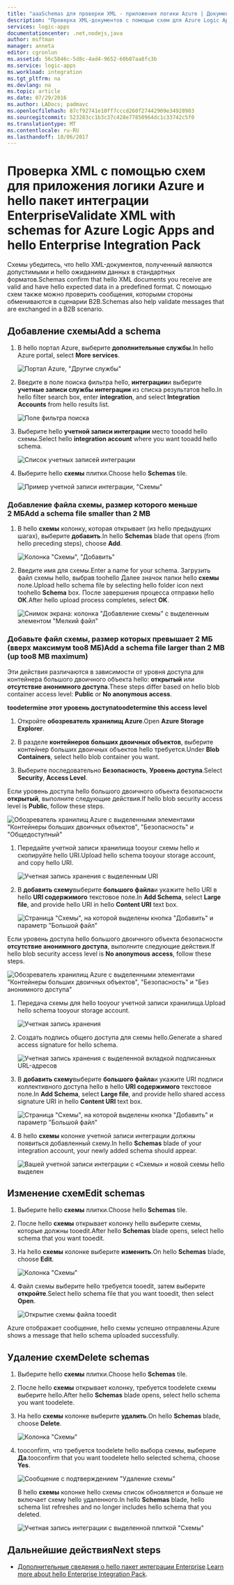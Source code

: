 ```yaml
---
title: "aaaSchemas для проверки XML - приложения логики Azure | Документы Microsoft"
description: "Проверка XML-документов с помощью схем для Azure Logic Apps и пакета интеграции Enterprise"
services: logic-apps
documentationcenter: .net,nodejs,java
author: msftman
manager: anneta
editor: cgronlun
ms.assetid: 56c5846c-5d8c-4ad4-9652-60b07aa8fc3b
ms.service: logic-apps
ms.workload: integration
ms.tgt_pltfrm: na
ms.devlang: na
ms.topic: article
ms.date: 07/29/2016
ms.author: LADocs; padmavc
ms.openlocfilehash: 87cf92741e10ff7cccd260f27442909e34928903
ms.sourcegitcommit: 523283cc1b3c37c428e77850964dc1c33742c5f0
ms.translationtype: MT
ms.contentlocale: ru-RU
ms.lasthandoff: 10/06/2017
---
```

# <a name="validate-xml-with-schemas-for-azure-logic-apps-and-hello-enterprise-integration-pack"></a><span data-ttu-id="45675-103">Проверка XML с помощью схем для приложения логики Azure и hello пакет интеграции Enterprise</span><span class="sxs-lookup"><span data-stu-id="45675-103">Validate XML with schemas for Azure Logic Apps and hello Enterprise Integration Pack</span></span>

<span data-ttu-id="45675-104">Схемы убедитесь, что hello XML-документов, полученный являются допустимыми и hello ожиданиям данных в стандартных форматов.</span><span class="sxs-lookup"><span data-stu-id="45675-104">Schemas confirm that hello XML documents you receive are valid and have hello expected data in a predefined format.</span></span> <span data-ttu-id="45675-105">С помощью схем также можно проверить сообщения, которыми стороны обмениваются в сценарии B2B.</span><span class="sxs-lookup"><span data-stu-id="45675-105">Schemas also help validate messages that are exchanged in a B2B scenario.</span></span>

## <a name="add-a-schema"></a><span data-ttu-id="45675-106">Добавление схемы</span><span class="sxs-lookup"><span data-stu-id="45675-106">Add a schema</span></span>

1. <span data-ttu-id="45675-107">В hello портал Azure, выберите **дополнительные службы**.</span><span class="sxs-lookup"><span data-stu-id="45675-107">In hello Azure portal, select **More services**.</span></span>

    ![Портал Azure, "Другие службы"](media/logic-apps-enterprise-integration-schemas/overview-11.png)

2. <span data-ttu-id="45675-109">Введите в поле поиска фильтра hello, **интеграции**и выберите **учетные записи службы интеграции** из списка результатов hello.</span><span class="sxs-lookup"><span data-stu-id="45675-109">In hello filter search box, enter **integration**, and select **Integration Accounts** from hello results list.</span></span>

    ![Поле фильтра поиска](media/logic-apps-enterprise-integration-schemas/overview-21.png)

3. <span data-ttu-id="45675-111">Выберите hello **учетной записи интеграции** место tooadd hello схемы.</span><span class="sxs-lookup"><span data-stu-id="45675-111">Select hello **integration account** where you want tooadd hello schema.</span></span>

    ![Список учетных записей интеграции](media/logic-apps-enterprise-integration-schemas/overview-31.png)

4. <span data-ttu-id="45675-113">Выберите hello **схемы** плитки.</span><span class="sxs-lookup"><span data-stu-id="45675-113">Choose hello **Schemas** tile.</span></span>

    ![Пример учетной записи интеграции, "Схемы"](media/logic-apps-enterprise-integration-schemas/schema-11.png)

### <a name="add-a-schema-file-smaller-than-2-mb"></a><span data-ttu-id="45675-115">Добавление файла схемы, размер которого меньше 2 МБ</span><span class="sxs-lookup"><span data-stu-id="45675-115">Add a schema file smaller than 2 MB</span></span>

1. <span data-ttu-id="45675-116">В hello **схемы** колонку, которая открывает (из hello предыдущих шагах), выберите **добавить**.</span><span class="sxs-lookup"><span data-stu-id="45675-116">In hello **Schemas** blade that opens (from hello preceding steps), choose **Add**.</span></span>

    ![Колонка "Схемы", "Добавить"](media/logic-apps-enterprise-integration-schemas/schema-21.png)

2. <span data-ttu-id="45675-118">Введите имя для схемы.</span><span class="sxs-lookup"><span data-stu-id="45675-118">Enter a name for your schema.</span></span> <span data-ttu-id="45675-119">Загрузить файл схемы hello, выбрав toohello Далее значок папки hello **схемы** поле.</span><span class="sxs-lookup"><span data-stu-id="45675-119">Upload hello schema file by selecting hello folder icon next toohello **Schema** box.</span></span> <span data-ttu-id="45675-120">После завершения процесса отправки hello **ОК**.</span><span class="sxs-lookup"><span data-stu-id="45675-120">After hello upload process completes, select **OK**.</span></span>

    ![Снимок экрана: колонка "Добавление схемы" с выделенным элементом "Мелкий файл"](media/logic-apps-enterprise-integration-schemas/schema-31.png)

### <a name="add-a-schema-file-larger-than-2-mb-up-too8-mb-maximum"></a><span data-ttu-id="45675-122">Добавьте файл схемы, размер которых превышает 2 МБ (вверх максимум too8 МБ)</span><span class="sxs-lookup"><span data-stu-id="45675-122">Add a schema file larger than 2 MB (up too8 MB maximum)</span></span>

<span data-ttu-id="45675-123">Эти действия различаются в зависимости от уровня доступа для контейнера большого двоичного объекта hello: **открытый** или **отсутствие анонимного доступа**.</span><span class="sxs-lookup"><span data-stu-id="45675-123">These steps differ based on hello blob container access level: **Public** or **No anonymous access**.</span></span>

<span data-ttu-id="45675-124">**toodetermine этот уровень доступа**</span><span class="sxs-lookup"><span data-stu-id="45675-124">**toodetermine this access level**</span></span>

1.  <span data-ttu-id="45675-125">Откройте **обозреватель хранилищ Azure**.</span><span class="sxs-lookup"><span data-stu-id="45675-125">Open **Azure Storage Explorer**.</span></span> 

2.  <span data-ttu-id="45675-126">В разделе **контейнеров больших двоичных объектов**, выберите контейнер больших двоичных объектов hello требуется.</span><span class="sxs-lookup"><span data-stu-id="45675-126">Under **Blob Containers**, select hello blob container you want.</span></span> 

3.  <span data-ttu-id="45675-127">Выберите последовательно **Безопасность**, **Уровень доступа**.</span><span class="sxs-lookup"><span data-stu-id="45675-127">Select **Security**, **Access Level**.</span></span>

<span data-ttu-id="45675-128">Если уровень доступа hello большого двоичного объекта безопасности **открытый**, выполните следующие действия.</span><span class="sxs-lookup"><span data-stu-id="45675-128">If hello blob security access level is **Public**, follow these steps.</span></span>

![Обозреватель хранилищ Azure с выделенными элементами "Контейнеры больших двоичных объектов", "Безопасность" и "Общедоступный"](media/logic-apps-enterprise-integration-schemas/blob-public.png)

1. <span data-ttu-id="45675-130">Передайте учетной записи хранилища tooyour схемы hello и скопируйте hello URI.</span><span class="sxs-lookup"><span data-stu-id="45675-130">Upload hello schema tooyour storage account, and copy hello URI.</span></span>

    ![Учетная запись хранения с выделенным URI](media/logic-apps-enterprise-integration-schemas/schema-blob.png)

2. <span data-ttu-id="45675-132">В **добавить схему**выберите **большого файла**и укажите hello URI в hello **URI содержимого** текстовое поле.</span><span class="sxs-lookup"><span data-stu-id="45675-132">In **Add Schema**, select **Large file**, and provide hello URI in hello **Content URI** text box.</span></span>

    ![Страница "Схемы", на которой выделены кнопка "Добавить" и параметр "Большой файл"](media/logic-apps-enterprise-integration-schemas/schema-largefile.png)

<span data-ttu-id="45675-134">Если уровень доступа hello большого двоичного объекта безопасности **отсутствие анонимного доступа**, выполните следующие действия.</span><span class="sxs-lookup"><span data-stu-id="45675-134">If hello blob security access level is **No anonymous access**, follow these steps.</span></span>

![Обозреватель хранилищ Azure с выделенными элементами "Контейнеры больших двоичных объектов", "Безопасность" и "Без анонимного доступа"](media/logic-apps-enterprise-integration-schemas/blob-1.png)

1. <span data-ttu-id="45675-136">Передача схемы для hello tooyour учетной записи хранилища.</span><span class="sxs-lookup"><span data-stu-id="45675-136">Upload hello schema tooyour storage account.</span></span>

    ![Учетная запись хранения](media/logic-apps-enterprise-integration-schemas/blob-3.png)

2. <span data-ttu-id="45675-138">Создать подпись общего доступа для схемы hello.</span><span class="sxs-lookup"><span data-stu-id="45675-138">Generate a shared access signature for hello schema.</span></span>

    ![Учетная запись хранения с выделенной вкладкой подписанных URL-адресов](media/logic-apps-enterprise-integration-schemas/blob-2.png)

3. <span data-ttu-id="45675-140">В **добавить схему**выберите **большого файла**и укажите URI подписи коллективного доступа hello в hello **URI содержимого** текстовое поле.</span><span class="sxs-lookup"><span data-stu-id="45675-140">In **Add Schema**, select **Large file**, and provide hello shared access signature URI in hello **Content URI** text box.</span></span>

    ![Страница "Схемы", на которой выделены кнопка "Добавить" и параметр "Большой файл"](media/logic-apps-enterprise-integration-schemas/schema-largefile.png)

4. <span data-ttu-id="45675-142">В hello **схемы** колонке учетной записи интеграции должны появиться добавленный схему.</span><span class="sxs-lookup"><span data-stu-id="45675-142">In hello **Schemas** blade of your integration account, your newly added schema should appear.</span></span>

    ![Вашей учетной записи интеграции с «Схемы» и новой схемы hello выделен](media/logic-apps-enterprise-integration-schemas/schema-41.png)

## <a name="edit-schemas"></a><span data-ttu-id="45675-144">Изменение схем</span><span class="sxs-lookup"><span data-stu-id="45675-144">Edit schemas</span></span>

1. <span data-ttu-id="45675-145">Выберите hello **схемы** плитки.</span><span class="sxs-lookup"><span data-stu-id="45675-145">Choose hello **Schemas** tile.</span></span>

2. <span data-ttu-id="45675-146">После hello **схемы** открывает колонку hello выберите схемы, которые должны tooedit.</span><span class="sxs-lookup"><span data-stu-id="45675-146">After hello **Schemas** blade opens, select hello schema that you want tooedit.</span></span>

3. <span data-ttu-id="45675-147">На hello **схемы** колонке выберите **изменить**.</span><span class="sxs-lookup"><span data-stu-id="45675-147">On hello **Schemas** blade, choose **Edit**.</span></span>

    ![Колонка "Схемы"](media/logic-apps-enterprise-integration-schemas/edit-12.png)

4. <span data-ttu-id="45675-149">Файл схемы выберите hello требуется tooedit, затем выберите **откройте**.</span><span class="sxs-lookup"><span data-stu-id="45675-149">Select hello schema file that you want tooedit, then select **Open**.</span></span>

    ![Открытие схемы файла tooedit](media/logic-apps-enterprise-integration-schemas/edit-31.png)

<span data-ttu-id="45675-151">Azure отображает сообщение, hello схемы успешно отправлены.</span><span class="sxs-lookup"><span data-stu-id="45675-151">Azure shows a message that hello schema uploaded successfully.</span></span>

## <a name="delete-schemas"></a><span data-ttu-id="45675-152">Удаление схем</span><span class="sxs-lookup"><span data-stu-id="45675-152">Delete schemas</span></span>

1. <span data-ttu-id="45675-153">Выберите hello **схемы** плитки.</span><span class="sxs-lookup"><span data-stu-id="45675-153">Choose hello **Schemas** tile.</span></span>

2. <span data-ttu-id="45675-154">После hello **схемы** открывает колонку, требуется toodelete схемы выберите hello.</span><span class="sxs-lookup"><span data-stu-id="45675-154">After hello **Schemas** blade opens, select hello schema you want toodelete.</span></span>

3. <span data-ttu-id="45675-155">На hello **схемы** колонке выберите **удалить**.</span><span class="sxs-lookup"><span data-stu-id="45675-155">On hello **Schemas** blade, choose **Delete**.</span></span>

    ![Колонка "Схемы"](media/logic-apps-enterprise-integration-schemas/delete-12.png)

4. <span data-ttu-id="45675-157">tooconfirm, что требуется toodelete hello выбора схемы, выберите **Да**.</span><span class="sxs-lookup"><span data-stu-id="45675-157">tooconfirm that you want toodelete hello selected schema, choose **Yes**.</span></span>

    ![Сообщение с подтверждением "Удаление схемы"](media/logic-apps-enterprise-integration-schemas/delete-21.png)

    <span data-ttu-id="45675-159">В hello **схемы** колонке hello схемы список обновляется и больше не включает схему hello удаленного.</span><span class="sxs-lookup"><span data-stu-id="45675-159">In hello **Schemas** blade, hello schema list refreshes  and no longer includes hello schema that you deleted.</span></span>

    ![Учетная запись интеграции с выделенной плиткой "Схемы"](media/logic-apps-enterprise-integration-schemas/delete-31.png)

## <a name="next-steps"></a><span data-ttu-id="45675-161">Дальнейшие действия</span><span class="sxs-lookup"><span data-stu-id="45675-161">Next steps</span></span>
* <span data-ttu-id="45675-162">[Дополнительные сведения о hello пакет интеграции Enterprise](logic-apps-enterprise-integration-overview.md "Дополнительные сведения о пакет интеграции enterprise hello").</span><span class="sxs-lookup"><span data-stu-id="45675-162">[Learn more about hello Enterprise Integration Pack](logic-apps-enterprise-integration-overview.md "Learn about hello enterprise integration pack").</span></span>  

